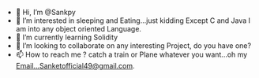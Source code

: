 - 👋 Hi, I’m @Sankpy
- 👀 I’m interested in sleeping and Eating...just kidding Except C and Java I am into any object oriented Language.
- 🌱 I’m currently learning Solidity
- 💞️ I’m looking to collaborate on any interesting Project, do you have one?
- 📫 How to reach me ? catch a train or Plane whatever you want...oh my Email...Sanketofficial49@gmail.com.

<!---
Sankpy/Sankpy is a ✨ special ✨ repository because its `README.md` (this file) appears on your GitHub profile.
You can click the Preview link to take a look at your changes.
--->
